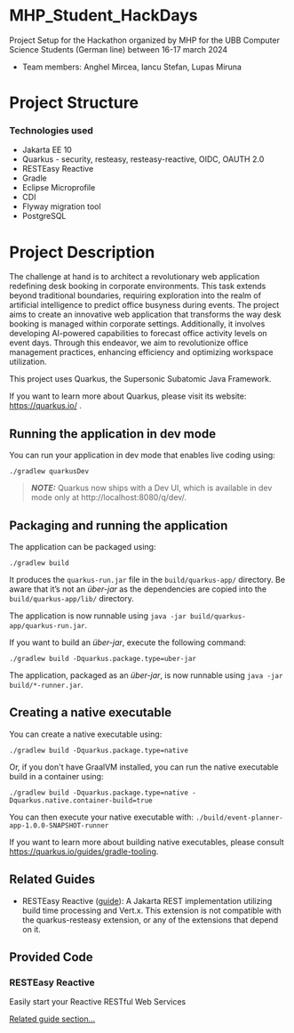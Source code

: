 # MHP_Student_HackDays
Project Setup for the Hackathon organized by MHP for the UBB Computer Science Students (German line) between 16-17 march 2024
- Team members: Anghel Mircea, Iancu Stefan, Lupas Miruna

# Project Structure
### Technologies used
- Jakarta EE 10
- Quarkus - security, resteasy, resteasy-reactive, OIDC, OAUTH 2.0
- RESTEasy Reactive
- Gradle
- Eclipse Microprofile
- CDI
- Flyway migration tool
- PostgreSQL

# Project Description

The challenge at hand is to architect a revolutionary web application redefining desk booking in corporate environments. This task extends beyond traditional boundaries, requiring exploration into the realm of artificial intelligence to predict office busyness during events. The project aims to create an innovative web application that transforms the way desk booking is managed within corporate settings. Additionally, it involves developing AI-powered capabilities to forecast office activity levels on event days. Through this endeavor, we aim to revolutionize office management practices, enhancing efficiency and optimizing workspace utilization.

This project uses Quarkus, the Supersonic Subatomic Java Framework.

If you want to learn more about Quarkus, please visit its website: https://quarkus.io/ .

## Running the application in dev mode

You can run your application in dev mode that enables live coding using:
```shell script
./gradlew quarkusDev
```

> **_NOTE:_**  Quarkus now ships with a Dev UI, which is available in dev mode only at http://localhost:8080/q/dev/.

## Packaging and running the application

The application can be packaged using:
```shell script
./gradlew build
```
It produces the `quarkus-run.jar` file in the `build/quarkus-app/` directory.
Be aware that it’s not an _über-jar_ as the dependencies are copied into the `build/quarkus-app/lib/` directory.

The application is now runnable using `java -jar build/quarkus-app/quarkus-run.jar`.

If you want to build an _über-jar_, execute the following command:
```shell script
./gradlew build -Dquarkus.package.type=uber-jar
```

The application, packaged as an _über-jar_, is now runnable using `java -jar build/*-runner.jar`.

## Creating a native executable

You can create a native executable using: 
```shell script
./gradlew build -Dquarkus.package.type=native
```

Or, if you don't have GraalVM installed, you can run the native executable build in a container using: 
```shell script
./gradlew build -Dquarkus.package.type=native -Dquarkus.native.container-build=true
```

You can then execute your native executable with: `./build/event-planner-app-1.0.0-SNAPSHOT-runner`

If you want to learn more about building native executables, please consult https://quarkus.io/guides/gradle-tooling.

## Related Guides

- RESTEasy Reactive ([guide](https://quarkus.io/guides/resteasy-reactive)): A Jakarta REST implementation utilizing build time processing and Vert.x. This extension is not compatible with the quarkus-resteasy extension, or any of the extensions that depend on it.

## Provided Code

### RESTEasy Reactive

Easily start your Reactive RESTful Web Services

[Related guide section...](https://quarkus.io/guides/getting-started-reactive#reactive-jax-rs-resources)
